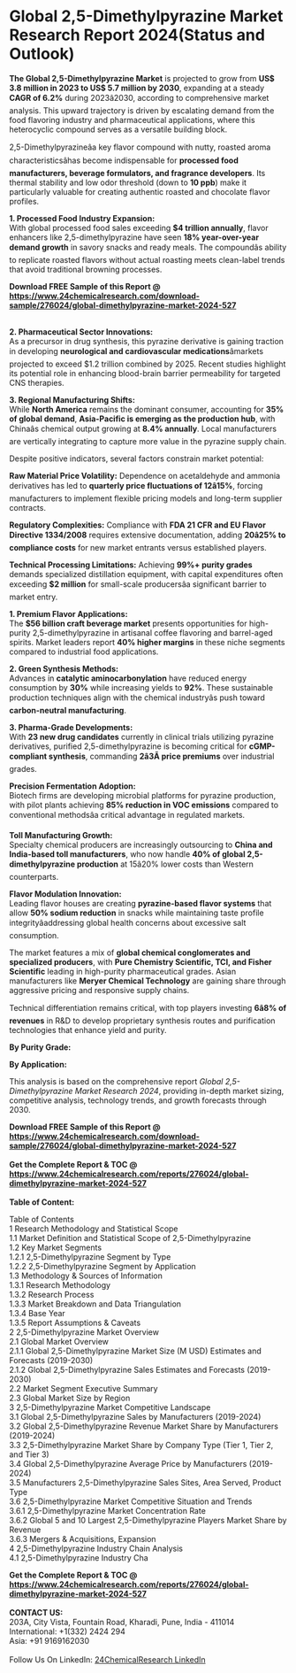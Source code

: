 <h1>Global 2,5-Dimethylpyrazine Market Research Report 2024(Status and Outlook)</h1><p><strong>The Global 2,5-Dimethylpyrazine Market</strong> is projected to grow from <strong>US$ 3.8 million in 2023 to US$ 5.7 million by 2030</strong>, expanding at a steady <strong>CAGR of 6.2%</strong> during 2023â2030, according to comprehensive market analysis. This upward trajectory is driven by escalating demand from the food flavoring industry and pharmaceutical applications, where this heterocyclic compound serves as a versatile building block.</p><p>2,5-Dimethylpyrazineâa key flavor compound with nutty, roasted aroma characteristicsâhas become indispensable for <strong>processed food manufacturers, beverage formulators, and fragrance developers</strong>. Its thermal stability and low odor threshold (down to <strong>10 ppb</strong>) make it particularly valuable for creating authentic roasted and chocolate flavor profiles.</p><p><strong>1. Processed Food Industry Expansion:</strong><br>
With global processed food sales exceeding <strong>$4 trillion annually</strong>, flavor enhancers like 2,5-dimethylpyrazine have seen <strong>18% year-over-year demand growth</strong> in savory snacks and ready meals. The compoundâs ability to replicate roasted flavors without actual roasting meets clean-label trends that avoid traditional browning processes.</p><div><b>Download FREE Sample of this Report @ 
            <a href="https://www.24chemicalresearch.com/download-sample/276024/global-dimethylpyrazine-market-2024-527">
            https://www.24chemicalresearch.com/download-sample/276024/global-dimethylpyrazine-market-2024-527</a></b></div><br><p><strong>2. Pharmaceutical Sector Innovations:</strong><br>
As a precursor in drug synthesis, this pyrazine derivative is gaining traction in developing <strong>neurological and cardiovascular medications</strong>âmarkets projected to exceed $1.2 trillion combined by 2025. Recent studies highlight its potential role in enhancing blood-brain barrier permeability for targeted CNS therapies.</p><p><strong>3. Regional Manufacturing Shifts:</strong><br>
While <strong>North America</strong> remains the dominant consumer, accounting for <strong>35% of global demand</strong>, <strong>Asia-Pacific is emerging as the production hub</strong>, with Chinaâs chemical output growing at <strong>8.4% annually</strong>. Local manufacturers are vertically integrating to capture more value in the pyrazine supply chain.</p><p>Despite positive indicators, several factors constrain market potential:</p><p><strong>Raw Material Price Volatility:</strong> Dependence on acetaldehyde and ammonia derivatives has led to <strong>quarterly price fluctuations of 12â15%</strong>, forcing manufacturers to implement flexible pricing models and long-term supplier contracts.</p><p><strong>Regulatory Complexities:</strong> Compliance with <strong>FDA 21 CFR and EU Flavor Directive 1334/2008</strong> requires extensive documentation, adding <strong>20â25% to compliance costs</strong> for new market entrants versus established players.</p><p><strong>Technical Processing Limitations:</strong> Achieving <strong>99%+ purity grades</strong> demands specialized distillation equipment, with capital expenditures often exceeding <strong>$2 million</strong> for small-scale producersâa significant barrier to market entry.</p><p><strong>1. Premium Flavor Applications:</strong><br>
The <strong>$56 billion craft beverage market</strong> presents opportunities for high-purity 2,5-dimethylpyrazine in artisanal coffee flavoring and barrel-aged spirits. Market leaders report <strong>40% higher margins</strong> in these niche segments compared to industrial food applications.</p><p><strong>2. Green Synthesis Methods:</strong><br>
Advances in <strong>catalytic aminocarbonylation</strong> have reduced energy consumption by <strong>30%</strong> while increasing yields to <strong>92%</strong>. These sustainable production techniques align with the chemical industryâs push toward <strong>carbon-neutral manufacturing</strong>.</p><p><strong>3. Pharma-Grade Developments:</strong><br>
With <strong>23 new drug candidates</strong> currently in clinical trials utilizing pyrazine derivatives, purified 2,5-dimethylpyrazine is becoming critical for <strong>cGMP-compliant synthesis</strong>, commanding <strong>2â3Ã price premiums</strong> over industrial grades.</p><p><strong>Precision Fermentation Adoption:</strong><br>
	Biotech firms are developing microbial platforms for pyrazine production, with pilot plants achieving <strong>85% reduction in VOC emissions</strong> compared to conventional methodsâa critical advantage in regulated markets.</p><p><strong>Toll Manufacturing Growth:</strong><br>
	Specialty chemical producers are increasingly outsourcing to <strong>China and India-based toll manufacturers</strong>, who now handle <strong>40% of global 2,5-dimethylpyrazine production</strong> at 15â20% lower costs than Western counterparts.</p><p><strong>Flavor Modulation Innovation:</strong><br>
	Leading flavor houses are creating <strong>pyrazine-based flavor systems</strong> that allow <strong>50% sodium reduction</strong> in snacks while maintaining taste profile integrityâaddressing global health concerns about excessive salt consumption.</p><p>The market features a mix of <strong>global chemical conglomerates and specialized producers</strong>, with <strong>Pure Chemistry Scientific, TCI, and Fisher Scientific</strong> leading in high-purity pharmaceutical grades. Asian manufacturers like <strong>Meryer Chemical Technology</strong> are gaining share through aggressive pricing and responsive supply chains.</p><p>Technical differentiation remains critical, with top players investing <strong>6â8% of revenues</strong> in R&amp;D to develop proprietary synthesis routes and purification technologies that enhance yield and purity.</p><p><strong>By Purity Grade:</strong></p><p><strong>By Application:</strong></p><p>This analysis is based on the comprehensive report <em>Global 2,5-Dimethylpyrazine Market Research 2024</em>, providing in-depth market sizing, competitive analysis, technology trends, and growth forecasts through 2030.</p><div><b>Download FREE Sample of this Report @ 
            <a href="https://www.24chemicalresearch.com/download-sample/276024/global-dimethylpyrazine-market-2024-527">
            https://www.24chemicalresearch.com/download-sample/276024/global-dimethylpyrazine-market-2024-527</a></b></div><br><div><b>Get the Complete Report & TOC @ 
            <a href="https://www.24chemicalresearch.com/reports/276024/global-dimethylpyrazine-market-2024-527">
            https://www.24chemicalresearch.com/reports/276024/global-dimethylpyrazine-market-2024-527</a></b></div><br>
            <b>Table of Content:</b><p>Table of Contents<br />
1 Research Methodology and Statistical Scope<br />
1.1 Market Definition and Statistical Scope of 2,5-Dimethylpyrazine<br />
1.2 Key Market Segments<br />
1.2.1 2,5-Dimethylpyrazine Segment by Type<br />
1.2.2 2,5-Dimethylpyrazine Segment by Application<br />
1.3 Methodology & Sources of Information<br />
1.3.1 Research Methodology<br />
1.3.2 Research Process<br />
1.3.3 Market Breakdown and Data Triangulation<br />
1.3.4 Base Year<br />
1.3.5 Report Assumptions & Caveats<br />
2 2,5-Dimethylpyrazine Market Overview<br />
2.1 Global Market Overview<br />
2.1.1 Global 2,5-Dimethylpyrazine Market Size (M USD) Estimates and Forecasts (2019-2030)<br />
2.1.2 Global 2,5-Dimethylpyrazine Sales Estimates and Forecasts (2019-2030)<br />
2.2 Market Segment Executive Summary<br />
2.3 Global Market Size by Region<br />
3 2,5-Dimethylpyrazine Market Competitive Landscape<br />
3.1 Global 2,5-Dimethylpyrazine Sales by Manufacturers (2019-2024)<br />
3.2 Global 2,5-Dimethylpyrazine Revenue Market Share by Manufacturers (2019-2024)<br />
3.3 2,5-Dimethylpyrazine Market Share by Company Type (Tier 1, Tier 2, and Tier 3)<br />
3.4 Global 2,5-Dimethylpyrazine Average Price by Manufacturers (2019-2024)<br />
3.5 Manufacturers 2,5-Dimethylpyrazine Sales Sites, Area Served, Product Type<br />
3.6 2,5-Dimethylpyrazine Market Competitive Situation and Trends<br />
3.6.1 2,5-Dimethylpyrazine Market Concentration Rate<br />
3.6.2 Global 5 and 10 Largest 2,5-Dimethylpyrazine Players Market Share by Revenue<br />
3.6.3 Mergers & Acquisitions, Expansion<br />
4 2,5-Dimethylpyrazine Industry Chain Analysis<br />
4.1 2,5-Dimethylpyrazine Industry Cha</p><div><b>Get the Complete Report & TOC @ 
            <a href="https://www.24chemicalresearch.com/reports/276024/global-dimethylpyrazine-market-2024-527">
            https://www.24chemicalresearch.com/reports/276024/global-dimethylpyrazine-market-2024-527</a></b></div><br><b>CONTACT US:</b><br>
            203A, City Vista, Fountain Road, Kharadi, Pune, India - 411014<br>
            International: +1(332) 2424 294<br>
            Asia: +91 9169162030 <br><br>
            Follow Us On LinkedIn: <a href="https://www.linkedin.com/company/24chemicalresearch/">24ChemicalResearch LinkedIn</a>